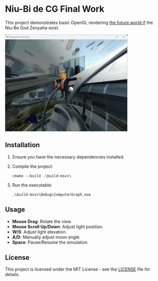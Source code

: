 # Niu-Bi de CG Final Work

This project demonstrates basic OpenGL rendering [the future world if](https://knowyourmeme.com/memes/the-world-if) the Niu-Be God Zenyatta exist.

![preview image](./preview.webp)

## Installation

1. Ensure you have the necessary dependencies installed.

2. Compile the project:

   ```
   cmake --build .\build-msvc\       
   ```

3. Run the executable:

   ```
   .\build-msvc\Debug\ComputerGraph.exe
   ```

## Usage

* **Mouse Drag**: Rotate the view.
* **Mouse Scroll Up/Down**: Adjust light position.
* **W/S**: Adjust light elevation.
* **A/D**: Manually adjust moon angle.
* **Space**: Pause/Resume the simulation.

## License

This project is licensed under the MIT License - see the [LICENSE](LICENSE) file for details.